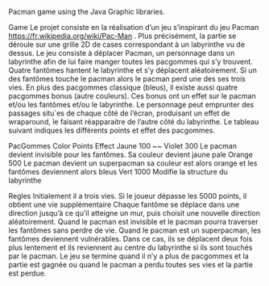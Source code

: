 Pacman game using the Java Graphic libraries.


Game
Le projet consiste en la réalisation d’un jeu s’inspirant du jeu Pacman https://fr.wikipedia.org/wiki/Pac-Man . Plus précisément, la partie se déroule sur une grille 2D de cases correspondant à un labyrinthe vu de dessus. Le jeu consiste à déplacer Pacman, un personnage dans un labyrinthe afin de lui faire manger toutes les pacgommes qui s’y trouvent. Quatre fantômes hantent le labyrinthe et s’y déplacent aléatoirement. Si un des fantômes touche le pacman alors le pacman perd une des ses trois vies. En plus des pacgommes classique (bleus), il existe aussi quatre pacgommes bonus (autre couleurs). Ces bonus ont un effet sur le pacman et/ou les fantômes et/ou le labyrinthe. Le personnage peut emprunter des passages situ´es de chaque côté de l’écran, produisant un effet de wraparound, le faisant réapparaitre de l’autre côté du labyrinthe. Le tableau suivant indiques les différents points et effet des pacgommes.


PacGommes
Color	Points	Effect
Jaune	100	~~
Violet	300	Le pacman devient invisible pour les fantômes. Sa couleur devient jaune pale
Orange	500	Le pacman devient un superpacman sa couleur est alors orange et les fantômes deviennent alors bleus
Vert	1000	Modifie la structure du labyrinthe

Regles
Initialement il a trois vies.
Si le joueur dépasse les 5000 points, il obtient une vie supplémentaire
Chaque fantôme se déplace dans une direction jusqu’à ce qu’il atteigne un mur, puis choisit une nouvelle direction aléatoirement.
Quand le pacman est invisible et le pacman pourra traverser les fantômes sans perdre de vie.
Quand le pacman est un superpacman, les fantômes deviennent vulnérables. Dans ce cas, ils se déplacent deux fois plus lentement et ils reviennent au centre du labyrinthe si ils sont touchés par le pacman.
Le jeu se termine quand il n’y a plus de pacgommes et la partie est gagnée ou quand le pacman a perdu toutes ses vies et la partie est perdue.
